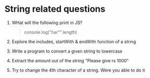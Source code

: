# String related questions

1. WHat will the following print in JS?

   > console.log("har\"".length)

2. Explore the includes, startWith & endWith function of a string

3. Write a program to convert a given string to lowercase

4. Extract the amount out of the string "Please give rs 1000"

5. Try to change the 4th character of a string. Were you able to do it
